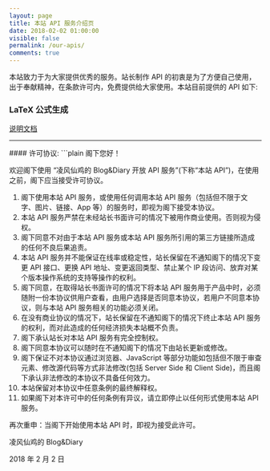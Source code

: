 ```yaml
---
layout: page
title: 本站 API 服务介绍页
date: 2018-02-02 01:00:00
visible: false
permalink: /our-apis/
comments: true
---
```


本站致力于为大家提供优秀的服务。站长制作 API 的初衷是为了方便自己使用，出于奉献精神，在条款许可内，免费提供给大家使用。本站目前提供的 API 如下:

### LaTeX 公式生成
[说明文档](https://imvictor.tech/posts/made-an-API-of-parsing-LaTeX-formulas/)

<hr>
#### 许可协议: 
```plain
阁下您好！

欢迎阁下使用 “凌风仙鸡的 Blog&Diary 开放 API 服务”(下称“本站 API”)，在使用之前，阁下应当接受许可协议。

1. 阁下使用本站 API 服务，或使用任何调用本站 API 服务（包括但不限于文字、图片、链接、App 等）的服务时，即视为阁下接受本协议。
2. 本站 API 服务严禁在未经站长书面许可的情况下被用作商业使用。否则视为侵权。
3. 阁下同意不对由于本站 API 服务或本站 API 服务所引用的第三方链接所造成的任何不良后果追责。
4. 本站 API 服务并不能保证在线率或稳定性，站长保留在不通知阁下的情况下变更 API 接口、更换 API 地址、变更返回类型、禁止某个 IP 段访问、放弃对某个版本操作系统的支持等操作的权利。
5. 阁下同意，在取得站长书面许可的情况下将本站 API 服务用于产品中时，必须随附一份本协议供用户查看，由用户选择是否同意本协议，若用户不同意本协议，则与本站 API 服务相关的功能必须关闭。
6. 在没有商业协议的情况下，站长保留在不通知阁下的情况下终止本站 API 服务的权利，而对此造成的任何经济损失本站概不负责。
7. 阁下承认站长对本站 API 服务有完全控制权。
8. 阁下同意本协议可以随时在不通知阁下的情况下由站长更新或修改。
9. 阁下保证不对本协议通过浏览器、JavaScript 等部分功能如包括但不限于审查元素、修改源代码等方式非法修改(包括 Server Side 和 Client Side)，而且阁下承认非法修改的本协议不具备任何效力。
10. 本站保留对本协议中任意条例的最终解释权。
11. 如果阁下对本许可中的任何条例有异议，请立即停止以任何形式使用本站 API 服务。

再次重申：当阁下开始使用本站 API 时，即视为接受此许可。

凌风仙鸡的 Blog&Diary

2018 年 2 月 2 日
```